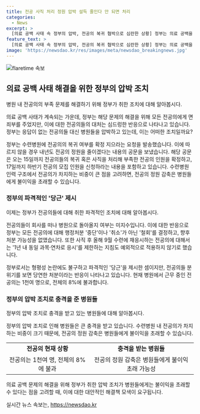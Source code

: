 ```yaml
---
title: 전공 사직 처리 정원 압박 설득 줄인다 안 되면 처리
categories:
  - News
excerpt: >
  [의료 공백 사태 속 정부의 압박, 전공의 복귀 협박으로 심란한 상황] 정부는 의료 공백을 해소하기 위해 전공의의 복귀를 요청하며, 이에 동의하지 않을 시 내년 전공의 정원을 줄일 것이라는 공문을 발송했다. 또한 수련병원에서의 전공의 비중이 크기 때문에 병원들에게는 불이익을 초래하는 결정이라는 지적이 나왔다. 전공의들은 정부의 조치에 대한 심란한 반응을 보이며, 복귀 여부에 대한 논란이 계속되고 있다. SBS Biz 류선우 였습니다. [자세히 보기]
feature_text: >
  [의료 공백 사태 속 정부의 압박, 전공의 복귀 협박으로 심란한 상황] 정부는 의료 공백을 해소하기 위해 전공의의 복귀를 요청하며, 이에 동의하지 않을 시 내년 전공의 정원을 줄일 것이라는 공문을 발송했다. 또한 수련병원에서의 전공의 비중이 크기 때문에 병원들에게는 불이익을 초래하는 결정이라는 지적이 나왔다. 전공의들은 정부의 조치에 대한 심란한 반응을 보이며, 복귀 여부에 대한 논란이 계속되고 있다. SBS Biz 류선우 였습니다. [자세히 보기]
image: 'https://newsdao.kr/res/images/meta/newsdao_breakingnews.jpg'
---
```


<p><img src="https://newsdao.kr/res/images/meta/newsdao_breakingnews.jpg" alt="flaretime 속보" /></p>

<h2 data-ke-size="size26">의료 공백 사태 해결을 위한 정부의 압박 조치</h2>

<p>병원 내 전공의의 부족 문제를 해결하기 위해 정부가 취한 조치에 대해 알아봅시다.</p>

<p>의료 공백 사태가 계속되는 가운데, 정부는 해당 문제의 해결을 위해 모든 전공의에게 면죄부를 주었지만, 이에 대한 전공의들의 대처는 심드렁한 반응으로 나타나고 있습니다. 정부는 응답이 없는 전공의들 대신 병원들을 압박하고 있는데, 이는 어떠한 조치일까요?</p>

<p data-ke-size="size16">정부는 수련병원에 전공의의 복귀 여부를 확정 지으라는 요청을 발송했습니다. 이에 따르지 않을 경우 내년도 전공의 정원을 줄이겠다는 내용의 공문을 보냈습니다. 해당 공문은 오는 15일까지 전공의들의 복귀 혹은 사직을 처리해 부족한 전공의 인원을 확정하고, 17일까지 하반기 전공의 모집 인원을 신청하라는 내용을 포함하고 있습니다. 수련병원 인력 구조에서 전공의가 차지하는 비중이 큰 점을 고려하면, 전공의 정원 감축은 병원들에게 불이익을 초래할 수 있습니다.</p>

<h3>정부의 파격적인 '당근' 제시</h3>

<p>이제는 정부가 전공의들에 대해 취한 파격적인 조치에 대해 알아봅시다.</p>

<p>전공의들이 회사를 떠나 병원으로 돌아올지 여부는 미지수입니다. 이에 대한 반응으로 정부는 모든 전공의에 대해 행정처분 '중단'이나 '취소'가 아닌 '철회'를 결정하고, 향후 처분 가능성을 없앴습니다. 또한 사직 후 올해 9월 수련에 재응시하는 전공의에 대해서는 '1년 내 동일 과목·연차로 응시'를 제한하는 지침도 예외적으로 적용하지 않기로 했습니다.</p>

<p data-ke-size="size16">정부로서는 형평성 논란에도 불구하고 파격적인 '당근'을 제시한 셈이지만, 전공의들 분위기를 보면 당연한 처분이라는 반응이 나타나고 있습니다. 현재 병원에서 근무 중인 전공의는 1천여 명으로, 전체의 8%에 불과합니다.</p>

<h3>정부의 압박 조치로 충격을 준 병원들</h3>

<p>정부의 압박 조치로 충격을 받고 있는 병원들에 대해 알아봅시다.</p>

<p>정부의 압박 조치로 인해 병원들은 큰 충격을 받고 있습니다. 수련병원 내 전공의가 차지하는 비중이 크기 때문에, 전공의 정원 감축은 병원들에게 불이익을 초래할 수 있습니다.</p>

<table>
  <tr>
    <td style="text-align: center; height: 17px;"><b>전공의 현재 상황</b></td>
    <td style="text-align: center; height: 17px;"><b>충격을 받는 병원들</b></td>
  </tr>
  <tr>
    <td style="text-align: center; height: 17px;">전공의는 1천여 명, 전체의 8%에 불과</td>
    <td style="text-align: center; height: 17px;">전공의 정원 감축은 병원들에게 불이익 초래 가능성</td>
  </tr>
</table>

<p>의료 공백 문제의 해결을 위해 정부가 취한 압박 조치가 병원들에게는 불이익을 초래할 수 있다는 점을 고려할 때, 이에 대한 대안적인 해결책 모색이 요구됩니다.</p>
실시간 뉴스 속보는, <a href="https://newsdao.kr" rel="dofollow">https://newsdao.kr</a>


